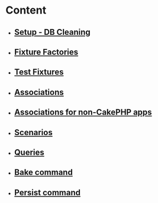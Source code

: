 # Content

* ## [Setup - DB Cleaning](./setup.md)
* ## [Fixture Factories](./factories.md)
* ## [Test Fixtures](./examples.md)
* ## [Associations](./associations.md)
* ## [Associations for non-CakePHP apps](./no_cake_associations.md)
* ## [Scenarios](./scenarios.md)
* ## [Queries](./queries.md)
* ## [Bake command](./bake.md)
* ## [Persist command](./commands.md)
